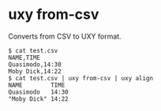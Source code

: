 # uxy from-csv

Converts from CSV to UXY format.

```
$ cat test.csv 
NAME,TIME
Quasimodo,14:30
Moby Dick,14:22
$ cat test.csv | uxy from-csv | uxy align
NAME        TIME
Quasimodo   14:30 
"Moby Dick" 14:22 
```

